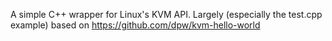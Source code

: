 A simple C++ wrapper for Linux's KVM API. Largely (especially the test.cpp example) based on https://github.com/dpw/kvm-hello-world

